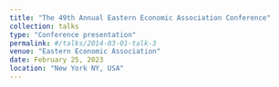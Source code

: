 ```yaml
---
title: "The 49th Annual Eastern Economic Association Conference"
collection: talks
type: "Conference presentation"
permalink: #/talks/2014-03-01-talk-3
venue: "Eastern Economic Association"
date: February 25, 2023
location: "New York NY, USA"
---
```


